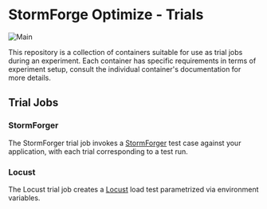 # StormForge Optimize - Trials

![Main](https://github.com/thestormforge/optimize-trials/workflows/Main/badge.svg)

This repository is a collection of containers suitable for use as trial jobs during an experiment. Each container has specific requirements in terms of experiment setup, consult the individual container's documentation for more details.

## Trial Jobs

### StormForger

The StormForger trial job invokes a [StormForger](https://stormforger.com/) test case against your application, with each trial corresponding to a test run.

### Locust

The Locust trial job creates a [Locust](https://locust.io/) load test parametrized via environment variables.
